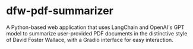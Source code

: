 # dfw-pdf-summarizer
A Python-based web application that uses LangChain and OpenAI's GPT model to summarize user-provided PDF documents  in the distinctive style of David Foster Wallace, with a Gradio interface for easy interaction.
